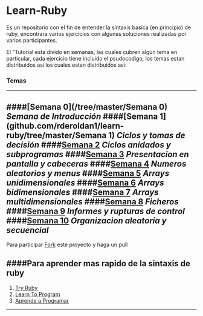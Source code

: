 # Learn-Ruby
Es un repositorio con el fin de entender  la sintaxis basica (en principio) de ruby, encontrara varios
ejercicios con algunas soluciones realizadas por varios participantes.

El "Tutorial esta divido en semanas, las cuales cubren algun tema en particular, cada ejercicio tiene
incluido el psudocodigo, los temas estan distribuidos asi los cuales estan distribuidos asi:

### Temas
----------
####[Semana 0](/tree/master/Semana 0) _Semana de Introducción_
####[Semana 1](github.com/rderoldan1/learn-ruby/tree/master/Semana 1) _Ciclos y tomas de decisión_ 
####[Semana 2](github.com/rderoldan1/learn-ruby) _Ciclos anidados y subprogramas_
####[Semana 3](github.com/rderoldan1/learn-ruby) _Presentacion en pantalla y cabeceras_ 
####[Semana 4](github.com/rderoldan1/learn-ruby) _Numeros aleatorios y menus_ 
####[Semana 5](github.com/rderoldan1/learn-ruby) _Arrays unidimensionales_
####[Semana 6](github.com/rderoldan1/learn-ruby) _Arrays bidimensionales_ 
####[Semana 7](github.com/rderoldan1/learn-ruby) _Arrays multidimensionales_
####[Semana 8](github.com/rderoldan1/learn-ruby) _Ficheros_
####[Semana 9](github.com/rderoldan1/learn-ruby) _Informes y rupturas de control_
####[Semana 10](github.com/rderoldan1/learn-ruby) _Organizacion aleatoria y secuencial_
-------------------------------------------------------------------------------


Para participar [Fork](https://github.com/rderoldan1/learn-ruby/fork) este proyecto y haga un pull


####Para aprender mas rapido de la sintaxis de ruby
---------------------------------------------------

1. [Try Ruby](http://www.tryruby.org)
2. [Learn To Program](http://pine.fm/LearnToProgram/?Chapter=0)	
3. [Aprende a Programar](http://www.rubenploneda.com/aprende-a-programar-ruby-por-chris-pine/)


------------------------------------------------
